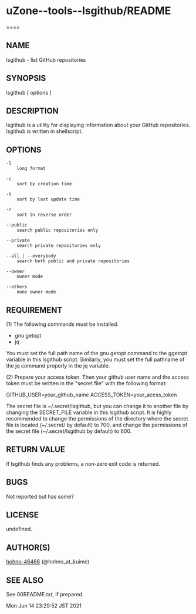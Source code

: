 # uZone--tools--lsgithub/README

====

## NAME

lsgithub - list GitHub repositories

## SYNOPSIS

lsgithub [ options ]

## DESCRIPTION

lsgithub is a utility for displaying information about your GitHub repositories.
lsgithub is written in shellscript.

## OPTIONS

	-l
		long format

	-c
		sort by creation time

	-t
		sort by last update time

	-r
		sort in reverse order

	--public
		search public repositories only

	--private
		search private repositories only

	--all | --everybody
		search both public and private repositories

	--owner
		owner mode

	--others
		none owner mode

## REQUIREMENT

(1) The following commands must be installed.

* gnu getopt
* jq

You must set the full path name of the gnu getopt command to the ggetopt variable in this lsgithub script.
Similarly, you must set the full pathname of the jq command properly in the jq variable.


(2) Prepare your access token. Then your github user name and the access token must be written in the "secret file" with the following format:

GITHUB_USER=your_github_name
ACCESS_TOKEN=your_acess_token

The secret file is ~/.secret/lsgithub, but you can change it to another file by changing the SECRET_FILE variable in this lsgithub script.
It is highly recommended to change the permissions of the directory where the secret file is located (~/.secret/ by default) to 700, and change the permissions of the secret file (~/.secret/lsgithub by default) to 600.

## RETURN VALUE

 If lsgithub finds any problems, a non-zero exit code is returned.

## BUGS

Not reported but has some?

## LICENSE

undefined.

## AUTHOR(S)

[hohno-46466](https://github.com/hohno-46466)  (@hohno_at_kuimc)

## SEE ALSO

See 00README.txt, if prepared.

Mon Jun 14 23:29:52 JST 2021

